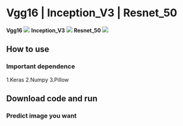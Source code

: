 # Vgg16 | Inception_V3 | Resnet_50
<b>Vgg16</b>
<img src = "https://github.com/sagarjangid41/vgg16-inception_v3-resnet_50/blob/main/img/vgg1gimg.png"  />
<b>Inception_V3</b>
<img src = "https://github.com/sagarjangid41/vgg16-inception_v3-resnet_50/blob/main/img/inceptionimg.png" />
<b>Resnet_50</b>
<img src = "https://github.com/sagarjangid41/vgg16-inception_v3-resnet_50/blob/main/img/resnet50img.png" />
<h2>How to use </h2>
<h3>Important dependence</h3>

1.Keras
2.Numpy
3.Pillow 

<h2>Download code and run</h2>
<h3>Predict image you want </h3> 
